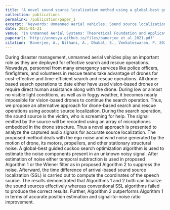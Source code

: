 ```yaml
---
title: "A novel sound source localization method using a global-best guided cuckoo search algorithm for drone based search and rescue operations."
collection: publications
permalink: /publication/paper_1
excerpt: 'Keywords: Unmanned aerial vehicles; Sound source localization; Ego noise; Time difference of arrival; Cuckoo search algorithm; Generalized cross correlation'
date: 2021-01-21
venue: 'In Unmanned Aerial Systems: Theoretical Foundation and Applications, Elsevier.'
paperurl: 'http://annesya.github.io/files/banerjee_et_al_2021.pdf'
citation: 'Banerjee, A., Nilhani, A., Dhabal, S., Venkateswaran, P. 2021. A novel sound source localization method using a global-best guided cuckoo search algorithm for drone based search and rescue operations. In Unmanned Aerial Systems: Theoretical Foundation and Applications, pp. 377-417, Elsevier'
---
```

During disaster management, unmanned aerial vehicles play an important role as they are deployed for effective search and rescue operations. Nowadays, personnel from many emergency services like police officers, firefighters, and volunteers in rescue teams take advantage of drones for cost-effective and time-efficient search and rescue operations. All drone-based search operations to date either have used vision-based drones or require direct human assistance along with the drone. During low or almost no visible light conditions, as well as in foggy weather, it becomes nearly impossible for vision-based drones to continue the search operation. Thus, we propose an alternative approach for drone-based search and rescue operations using acoustic source localization. During the search operation, the sound source is the victim, who is screaming for help. The signal emitted by the source will be recorded using an array of microphones embedded in the drone structure. Thus a novel approach is presented to analyze the captured audio signals for accurate source localization. The proposed method deals with the ego noise and wind noise generated by the motion of drone, its motors, propellers, and other stationary structural noise. A global-best guided cuckoo search optimization algorithm is used to estimate the noise components present in an unknown noisy signal. After estimation of noise either temporal subtraction is used in proposed Algorithm 1 or the Wiener filter as in proposed Algorithm 2 to suppress the noise. Afterward, the time difference of arrival-based sound source localization (SSL) is carried out to compute the coordinates of the speech source. The results demonstrated that Algorithms 1 and 2 both can localize the sound sources effectively whereas conventional SSL algorithms failed to produce the correct results. Further, Algorithm 2 outperforms Algorithm 1 in terms of accurate position estimation and signal-to-noise ratio improvement.

<!-- [Download paper here](http://annesya.github.io/files/banerjee_et_al_2021.pdf)

Recommended citation: Banerjee, A., Nilhani, A., Dhabal, S., Venkateswaran, P. 2021. A novel sound source localization method using a global-best guided cuckoo search algorithm for drone based search and rescue operations. In Unmanned Aerial Systems: Theoretical Foundation and Applications, pp. 377-417, Elsevier.
 -->
